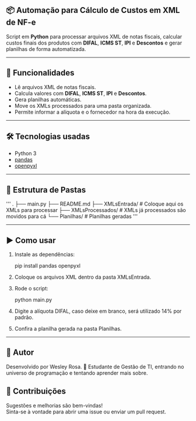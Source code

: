 ## 📦 Automação para Cálculo de Custos em XML de NF-e

Script em **Python** para processar arquivos XML de notas fiscais, calcular custos finais dos produtos com **DIFAL**, **ICMS ST**, **IPI** e **Descontos** e gerar planilhas de forma automatizada.

---

## 🚀 Funcionalidades

- Lê arquivos XML de notas fiscais.
- Calcula valores com **DIFAL**, **ICMS ST**, **IPI** e **Descontos**.
- Gera planilhas automáticas.
- Move os XMLs processados para uma pasta organizada.
- Permite informar a alíquota e o fornecedor na hora da execução.

---

## 🛠️ Tecnologias usadas

- Python 3
- [pandas](https://pandas.pydata.org/)
- [openpyxl](https://openpyxl.readthedocs.io/en/stable/)

---

## 📂 Estrutura de Pastas

'''
.
├── main.py
├── README.md
├── XMLsEntrada/ # Coloque aqui os XMLs para processar
├── XMLsProcessados/ # XMLs já processados são movidos para cá
└── Planilhas/ # Planilhas geradas
'''

---

## ▶️ Como usar

1. Instale as dependências:

    pip install pandas openpyxl

2. Coloque os arquivos XML dentro da pasta XMLsEntrada.

3. Rode o script:
    
    python main.py

4. Digite a alíquota DIFAL, caso deixe em branco, será utilizado 14% por padrão.

5. Confira a planilha gerada na pasta Planilhas.

---

## 📌 Autor

Desenvolvido por Wesley Rosa.
📍 Estudante de Gestão de TI, entrando no universo de programação e tentando aprender mais sobre.

## 🤝 Contribuições

Sugestões e melhorias são bem-vindas!  
Sinta-se à vontade para abrir uma issue ou enviar um pull request.
